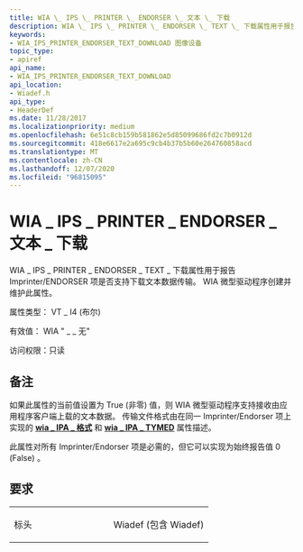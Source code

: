 ```yaml
---
title: WIA \_ IPS \_ PRINTER \_ ENDORSER \_ 文本 \_ 下载
description: WIA \_ IPS \_ PRINTER \_ ENDORSER \_ TEXT \_ 下载属性用于报告 Imprinter/ENDORSER 项是否支持下载文本数据传输。 WIA 微型驱动程序创建并维护此属性。
keywords:
- WIA_IPS_PRINTER_ENDORSER_TEXT_DOWNLOAD 图像设备
topic_type:
- apiref
api_name:
- WIA_IPS_PRINTER_ENDORSER_TEXT_DOWNLOAD
api_location:
- Wiadef.h
api_type:
- HeaderDef
ms.date: 11/28/2017
ms.localizationpriority: medium
ms.openlocfilehash: 6e51c8cb159b581862e5d85099686fd2c7b0912d
ms.sourcegitcommit: 418e6617e2a695c9cb4b37b5b60e264760858acd
ms.translationtype: MT
ms.contentlocale: zh-CN
ms.lasthandoff: 12/07/2020
ms.locfileid: "96815095"
---
```

# <a name="wia_ips_printer_endorser_text_download"></a>WIA \_ IPS \_ PRINTER \_ ENDORSER \_ 文本 \_ 下载


WIA \_ IPS \_ PRINTER \_ ENDORSER \_ TEXT \_ 下载属性用于报告 Imprinter/ENDORSER 项是否支持下载文本数据传输。 WIA 微型驱动程序创建并维护此属性。




属性类型： VT \_ I4 (布尔) 

有效值： WIA " \_ \_ 无"

访问权限：只读

<a name="remarks"></a>备注
-------

如果此属性的当前值设置为 True (非零) 值，则 WIA 微型驱动程序支持接收由应用程序客户端上载的文本数据。 传输文件格式由在同一 Imprinter/Endorser 项上实现的 [**wia \_ IPA \_ 格式**](wia-ipa-format.md) 和 [**wia \_ IPA \_ TYMED**](wia-ipa-tymed.md) 属性描述。

此属性对所有 Imprinter/Endorser 项是必需的，但它可以实现为始终报告值 0 (False) 。

<a name="requirements"></a>要求
------------

<table>
<colgroup>
<col width="50%" />
<col width="50%" />
</colgroup>
<tbody>
<tr class="odd">
<td><p>标头</p></td>
<td>Wiadef (包含 Wiadef) </td>
</tr>
</tbody>
</table>

 

 





